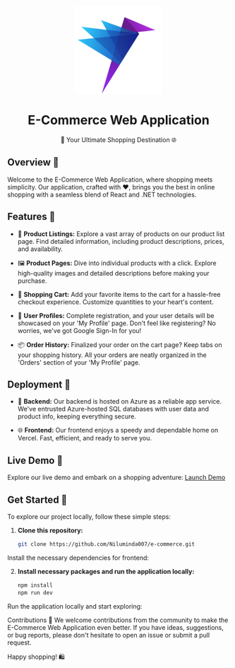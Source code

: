 <p align="center">
  <img src="/public/logo.png" alt="Logo" width="200" height="200">
</p>

<h1 align="center">E-Commerce Web Application</h1>

<p align="center">🛒 Your Ultimate Shopping Destination 🌐</p>

## Overview 💼

Welcome to the E-Commerce Web Application, where shopping meets simplicity. Our application, crafted with ❤️, brings you the best in online shopping with a seamless blend of React and .NET technologies.

## Features 🚀

- 📜 **Product Listings:** Explore a vast array of products on our product list page. Find detailed information, including product descriptions, prices, and availability.

- 🖼️ **Product Pages:** Dive into individual products with a click. Explore high-quality images and detailed descriptions before making your purchase.

- 🛒 **Shopping Cart:** Add your favorite items to the cart for a hassle-free checkout experience. Customize quantities to your heart's content.

- 👤 **User Profiles:** Complete registration, and your user details will be showcased on your 'My Profile' page. Don't feel like registering? No worries, we've got Google Sign-In for you!

- 📦 **Order History:** Finalized your order on the cart page? Keep tabs on your shopping history. All your orders are neatly organized in the 'Orders' section of your 'My Profile' page.

## Deployment 🚀

- 💼 **Backend:** Our backend is hosted on Azure as a reliable app service. We've entrusted Azure-hosted SQL databases with user data and product info, keeping everything secure.

- 🌐 **Frontend:** Our frontend enjoys a speedy and dependable home on Vercel. Fast, efficient, and ready to serve you.

## Live Demo 🌟

Explore our live demo and embark on a shopping adventure: [Launch Demo](https://allinonemart.vercel.app/)

## Get Started 🏁

To explore our project locally, follow these simple steps:

1. **Clone this repository:**
   ```bash
   git clone https://github.com/Niluminda007/e-commerce.git
Install the necessary dependencies for frontend:

2. **Install necessary packages and run the application locally:**
   ```bash
   npm install
   npm run dev
Run the application locally and start exploring:

Contributions 🤝
We welcome contributions from the community to make the E-Commerce Web Application even better. If you have ideas, suggestions, or bug reports, please don't hesitate to open an issue or submit a pull request.

Happy shopping! 🛍️
